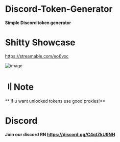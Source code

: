 # Discord-Token-Generator

**Simple Discord token generator**

# Shitty Showcase

https://streamable.com/eo6vxc

![image](https://user-images.githubusercontent.com/119326754/204839641-f48a3171-ffdc-40af-a577-3b7ef30fcc2f.png)

# 〢Note 
** if u want unlocked tokens use good proxies!**

# Discord
**Join our discord RN https://discord.gg/C4qtZkU9NH**
